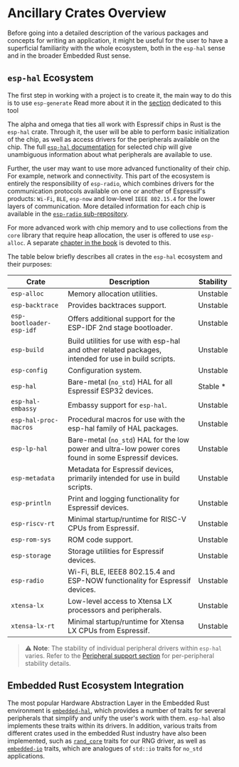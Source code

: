 # Ancillary Crates Overview

Before going into a detailed description of the various packages and concepts for writing an application, it might be useful for the user to have a superficial familiarity with the whole ecosystem, both in the `esp-hal` sense and in the broader Embedded Rust sense.

## `esp-hal` Ecosystem 

The first step in working with a project is to create it, the main way to do this is to use `esp-generate` Read more about it in the [section](../getting-started/tooling/esp-generate.md) dedicated to this tool
 
The alpha and omega that ties all work with Espressif chips in Rust is the `esp-hal` crate. Through it, the user will be able to perform basic initialization of the chip, as well as access drivers for the peripherals available on the chip. The full [`esp-hal` documentation] for selected chip will give unambiguous information about what peripherals are available to use.

Further, the user may want to use more advanced functionality of their chip. For example, network and connectivity. This part of the ecosystem is entirely the responsibility of `esp-radio`, which combines drivers for the communication protocols available on one or another of Espressif's products: `Wi-Fi`, `BLE`, `esp-now` and low-level `IEEE 802.15.4` for the lower layers of communication. More detailed information for each chip is available in the [`esp-radio` sub-repository].

For more advanced work with chip memory and to use collections from the `core` library that require heap allocation, the user is offered to use `esp-alloc`. A separate [chapter in the book](./alloc.md) is devoted to this.

The table below briefly describes all crates in the `esp-hal` ecosystem and their purposes: 

| Crate                    | Description                                                                                            | Stability |
| ------------------------ | ------------------------------------------------------------------------------------------------------ | --------- |
| `esp-alloc`              | Memory allocation utilities.                                                                           | Unstable  |
| `esp-backtrace`          | Provides backtraces support.                                                                           | Unstable  |
| `esp-bootloader-esp-idf` | Offers additional support for the ESP-IDF 2nd stage bootloader.                                        | Unstable  |
| `esp-build`              | Build utilities for use with esp-hal and other related packages, intended for use in build scripts.    | Unstable  |
| `esp-config`             | Configuration system.                                                                                  | Unstable  |
| `esp-hal`                | Bare-metal (`no_std`) HAL for all Espressif ESP32 devices.                                             | Stable *  |
| `esp-hal-embassy`        | Embassy support for `esp-hal`.                                                                         | Unstable  |
| `esp-hal-proc-macros`    | Procedural macros for use with the esp-hal family of HAL packages.                                     | Unstable  |
| `esp-lp-hal`             | Bare-metal (`no_std`) HAL for the low power and ultra-low power cores found in some Espressif devices. | Unstable  |
| `esp-metadata`           | Metadata for Espressif devices, primarily intended for use in build scripts.                           | Unstable  |
| `esp-println`            | Print and logging functionality for Espressif devices.                                                 | Unstable  |
| `esp-riscv-rt`           | Minimal startup/runtime for RISC-V CPUs from Espressif.                                                | Unstable  |
| `esp-rom-sys`            | ROM code support.                                                                                      | Unstable  |
| `esp-storage`            | Storage utilities for Espressif devices.                                                               | Unstable  |
| `esp-radio`              | Wi-Fi, BLE, IEEE8 802.15.4 and ESP-NOW functionality for Espressif devices.                            | Unstable  |
| `xtensa-lx`              | Low-level access to Xtensa LX processors and peripherals.                                              | Unstable  |
| `xtensa-lx-rt`           | Minimal startup/runtime for Xtensa LX CPUs from Espressif.                                             | Unstable  |

> ⚠️ **Note**: The stability of individual peripheral drivers within `esp-hal` varies. Refer to the [Peripheral support section][peripheral-support] for per-peripheral stability details.

[peripheral-support]: https://github.com/esp-rs/esp-hal/tree/main/esp-hal#peripheral-support

## Embedded Rust Ecosystem Integration

The most popular Hardware Abstraction Layer in the Embedded Rust environment is [`embedded-hal`], which provides a number of traits for several peripherals that simplify and unify the user's work with them. `esp-hal` also implements these traits within its drivers. In addition, various traits from different crates used in the embedded Rust industry have also been implemented, such as [`rand_core`] traits for our RNG driver, as well as [`embedded-io`] traits, which are analogues of `std::io` traits for `no_std` applications.

[`esp-hal` documentation]: https://docs.espressif.com/projects/rust/esp-hal/latest/
[`esp-radio` sub-repository]: https://github.com/esp-rs/esp-hal/tree/main/esp-radio
[`embedded-hal`]: https://docs.rs/embedded-hal/latest/embedded_hal/index.html
[`rand_core`]: https://crates.io/crates/rand_core
[`embedded-io`]: https://crates.io/crates/embedded-io